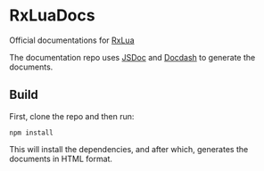 # RxLuaDocs
Official documentations for [RxLua](https://github.com/lxsmnsyc/rxlua)

The documentation repo uses [JSDoc](https://github.com/jsdoc3/jsdoc) and [Docdash](https://github.com/clenemt/docdash) to generate the documents.

## Build
First, clone the repo and then run:
```
npm install
```
This will install the dependencies, and after which, generates the documents in HTML format.
